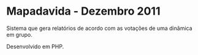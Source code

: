 # Mapadavida - Dezembro 2011

Sistema que gera relatórios de acordo com as votações de uma dinâmica em grupo.

Desenvolvido em PHP.
